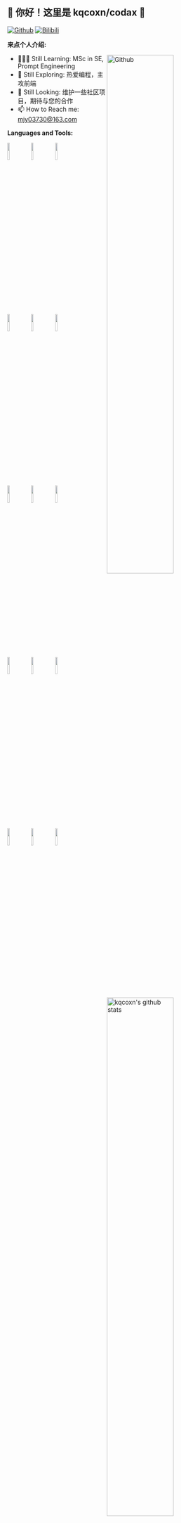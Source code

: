 ## 👋 你好！这里是 kqcoxn/codax 🚀

[![Github](https://img.shields.io/badge/-Github-000?style=flat&logo=Github&logoColor=white)](https://github.com/kqcoxn)
[![Bilibili](https://img.shields.io/badge/-bilibili-%23F37697?style=flat&logo=bilibili&logoColor=white)](https://space.bilibili.com/49804008)

**来点个人介绍:**

<!-- Any image aligned to the right. Beware the width -->
<img width="55%" align="right" alt="Github" src="https://raw.githubusercontent.com/onimur/.github/master/.resources/git-header.svg" />

- 👨🏽‍💻 Still Learning: MSc in SE, Prompt Engineering
- 🌱 Still Exploring: 热爱编程，主攻前端
- 🤝 Still Looking: 维护一些社区项目，期待与您的合作
- 📫 How to Reach me: mjy03730@163.com

**Languages and Tools:**

<p>
  <a href="https://github.com/kqcoxn">
    <img width="55%" align="right" alt="kqcoxn's github stats" src="https://github-readme-stats.vercel.app/api?username=kqcoxn&show_icons=true&hide_border=true" />
  </a>

<code><img width="10%" src="https://www.vectorlogo.zone/logos/javascript/javascript-ar21.svg"></code>
<code><img width="10%" src="https://www.vectorlogo.zone/logos/typescriptlang/typescriptlang-ar21.svg"></code>
<code><img width="10%" src="https://www.vectorlogo.zone/logos/nodejs/nodejs-ar21.svg"></code>
<br />
<code><img width="10%" src="https://www.vectorlogo.zone/logos/vuejs/vuejs-ar21.svg"></code>
<code><img width="10%" src="https://www.vectorlogo.zone/logos/reactjs/reactjs-ar21.svg"></code>
<code><img width="10%" src="https://www.vectorlogo.zone/logos/electronjs/electronjs-ar21.svg"></code>
<br />
<code><img width="10%" src="https://www.vectorlogo.zone/logos/python/python-ar21.svg"></code>
<code><img width="10%" src="https://www.vectorlogo.zone/logos/pytorch/pytorch-ar21.svg"></code>
<code><img width="10%" src="https://www.vectorlogo.zone/logos/java/java-ar21.svg"></code>
<br />
<code><img width="10%" src="https://www.vectorlogo.zone/logos/unity3d/unity3d-ar21.svg"></code>
<code><img width="10%" src="https://www.vectorlogo.zone/logos/rust-lang/rust-lang-ar21.svg"></code>
<code><img width="10%" src="https://www.vectorlogo.zone/logos/mongodb/mongodb-ar21.svg"></code>
<br />
<code><img width="10%" src="https://www.vectorlogo.zone/logos/json/json-ar21.svg"></code>
<code><img width="10%" src="https://www.vectorlogo.zone/logos/yaml/yaml-ar21.svg"></code>
<code><img width="10%" src="https://www.vectorlogo.zone/logos/git-scm/git-scm-ar21.svg"></code>

</p>
